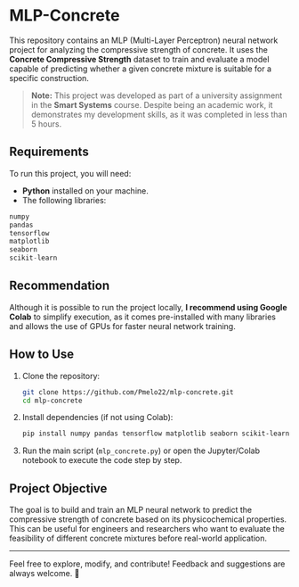 # MLP-Concrete

This repository contains an MLP (Multi-Layer Perceptron) neural network project for analyzing the compressive strength of concrete. It uses the **Concrete Compressive Strength** dataset to train and evaluate a model capable of predicting whether a given concrete mixture is suitable for a specific construction.

> **Note:** This project was developed as part of a university assignment in the **Smart Systems** course. Despite being an academic work, it demonstrates my development skills, as it was completed in less than 5 hours.

## Requirements
To run this project, you will need:
- **Python** installed on your machine.
- The following libraries:

```python
numpy
pandas
tensorflow
matplotlib
seaborn
scikit-learn
```

## Recommendation
Although it is possible to run the project locally, **I recommend using Google Colab** to simplify execution, as it comes pre-installed with many libraries and allows the use of GPUs for faster neural network training.

## How to Use
1. Clone the repository:
   ```bash
   git clone https://github.com/Pmelo22/mlp-concrete.git
   cd mlp-concrete
   ```
2. Install dependencies (if not using Colab):
   ```bash
   pip install numpy pandas tensorflow matplotlib seaborn scikit-learn
   ```
3. Run the main script (`mlp_concrete.py`) or open the Jupyter/Colab notebook to execute the code step by step.

## Project Objective
The goal is to build and train an MLP neural network to predict the compressive strength of concrete based on its physicochemical properties. This can be useful for engineers and researchers who want to evaluate the feasibility of different concrete mixtures before real-world application.

---
Feel free to explore, modify, and contribute! Feedback and suggestions are always welcome. 🚀

